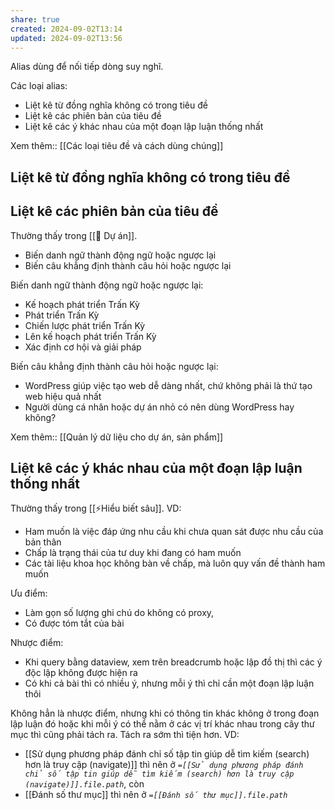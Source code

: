 ```yaml
---
share: true
created: 2024-09-02T13:14
updated: 2024-09-02T13:56
---
```

Alias dùng để nối tiếp dòng suy nghĩ.

Các loại alias:
- Liệt kê từ đồng nghĩa không có trong tiêu đề
- Liệt kê các phiên bản của tiêu đề
- Liệt kê các ý khác nhau của một đoạn lập luận thống nhất

Xem thêm:: [[Các loại tiêu đề và cách dùng chúng]]
## Liệt kê từ đồng nghĩa không có trong tiêu đề

## Liệt kê các phiên bản của tiêu đề
Thường thấy trong [[📐 Dự án]].
- Biến danh ngữ thành động ngữ hoặc ngược lại
- Biến câu khẳng định thành câu hỏi hoặc ngược lại

Biến danh ngữ thành động ngữ hoặc ngược lại:
- Kế hoạch phát triển Trấn Kỳ
- Phát triển Trấn Kỳ
- Chiến lược phát triển Trấn Kỳ
- Lên kế hoạch phát triển Trấn Kỳ
- Xác định cơ hội và giải pháp

Biến câu khẳng định thành câu hỏi hoặc ngược lại:
- WordPress giúp việc tạo web dễ dàng nhất, chứ không phải là thứ tạo web hiệu quả nhất
- Người dùng cá nhân hoặc dự án nhỏ có nên dùng WordPress hay không?

Xem thêm:: [[Quản lý dữ liệu cho dự án, sản phẩm]]
## Liệt kê các ý khác nhau của một đoạn lập luận thống nhất
Thường thấy trong [[⚡Hiểu biết sâu]]. VD:
  - Ham muốn là việc đáp ứng nhu cầu khi chưa quan sát được nhu cầu của bản thân
  - Chấp là trạng thái của tư duy khi đang có ham muốn
  - Các tài liệu khoa học không bàn về chấp, mà luôn quy vấn đề thành ham muốn

Ưu điểm:
- Làm gọn số lượng ghi chú do không có proxy,
- Có được tóm tắt của bài

Nhược điểm:
- Khi query bằng dataview, xem trên breadcrumb hoặc lập đồ thị thì các ý độc lập không được hiện ra
- Có khi cả bài thì có nhiều ý, nhưng mỗi ý thì chỉ cần một đoạn lập luận thôi

Không hẳn là nhược điểm, nhưng khi có thông tin khác không ở trong đoạn lập luận đó hoặc khi mỗi ý có thể nằm ở các vị trí khác nhau trong cây thư mục thì cũng phải tách ra. Tách ra sớm thì tiện hơn. VD: 
- [[Sử dụng phương pháp đánh chỉ số tập tin giúp dễ tìm kiếm (search) hơn là truy cập (navigate)]] thì nên ở *`=[[Sử dụng phương pháp đánh chỉ số tập tin giúp dễ tìm kiếm (search) hơn là truy cập (navigate)]].file.path`*, còn
- [[Đánh số thư mục]] thì nên ở *`=[[Đánh số thư mục]].file.path`*